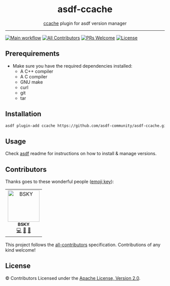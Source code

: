 <div align="center">
<h1>asdf-ccache</h1>
<span><a href="https://ccache.dev">ccache</a> plugin for asdf version manager</span>
</div>
<hr />

[![Main workflow](https://github.com/asdf-community/asdf-ccache/workflows/Main%20workflow/badge.svg)](https://github.com/asdf-community/asdf-ccache/actions)
[![All Contributors](https://img.shields.io/badge/all_contributors-1-orange.svg?style=flat-square)](#contributors)
[![PRs Welcome](https://img.shields.io/badge/PRs-welcome-brightgreen.svg?style=flat-square)](http://makeapullrequest.com)
[![License](https://img.shields.io/github/license/asdf-community/asdf-ccache?style=flat-square&color=brightgreen)](https://github.com/asdf-community/asdf-ccache/blob/master/LICENSE)

## Prerequirements

- Make sure you have the required dependencies installed:
  - A C++ compiler
  - A C compiler
  - GNU make
  - curl
  - git
  - tar

## Installation

```bash
asdf plugin-add ccache https://github.com/asdf-community/asdf-ccache.git
```

## Usage

Check [asdf](https://github.com/asdf-vm/asdf) readme for instructions on how to
install & manage versions.

## Contributors

Thanks goes to these wonderful people
([emoji key](https://allcontributors.org/docs/en/emoji-key)):

<!-- ALL-CONTRIBUTORS-LIST:START - Do not remove or modify this section -->
<!-- prettier-ignore -->
<table>
  <tr>
    <td align="center"><a href="https://bsky.moe"><img src="https://avatars3.githubusercontent.com/u/38746192?v=4" width="100px;" alt="BSKY"/><br /><sub><b>BSKY</b></sub></a><br /><a href="https://github.com/asdf-community/asdf-ccache/commits?author=imbsky" title="Code">💻</a> <a href="https://github.com/asdf-community/asdf-ccache/commits?author=imbsky" title="Documentation">📖</a> <a href="#maintenance-imbsky" title="Maintenance">🚧</a></td>
  </tr>
</table>

<!-- ALL-CONTRIBUTORS-LIST:END -->

This project follows the
[all-contributors](https://github.com/all-contributors/all-contributors)
specification. Contributions of any kind welcome!

## License

&copy; Contributors Licensed under the
[Apache License, Version 2.0](https://www.apache.org/licenses/LICENSE-2.0).
